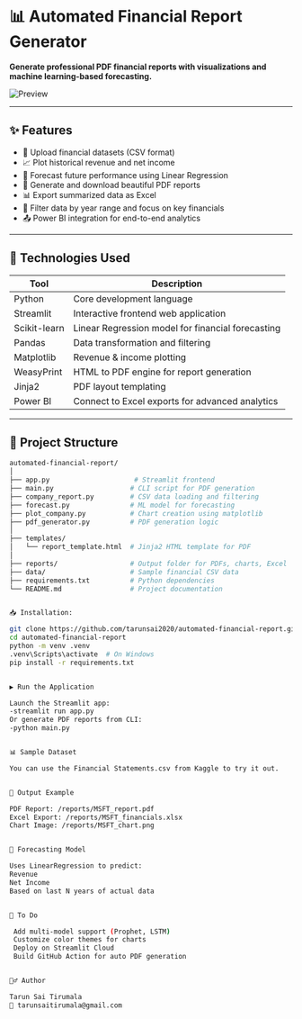 # 📊 Automated Financial Report Generator

**Generate professional PDF financial reports with visualizations and machine learning-based forecasting.**

![Preview](reports/sample_preview.png)

---

## ✨ Features

- 📁 Upload financial datasets (CSV format)
- 📈 Plot historical revenue and net income
- 🤖 Forecast future performance using Linear Regression
- 🧾 Generate and download beautiful PDF reports
- 📊 Export summarized data as Excel
- 🎯 Filter data by year range and focus on key financials
- 📤 Power BI integration for end-to-end analytics

---

## 🚀 Technologies Used

| Tool          | Description                                         |
|---------------|-----------------------------------------------------|
| Python        | Core development language                           |
| Streamlit     | Interactive frontend web application                |
| Scikit-learn  | Linear Regression model for financial forecasting   |
| Pandas        | Data transformation and filtering                   |
| Matplotlib    | Revenue & income plotting                           |
| WeasyPrint    | HTML to PDF engine for report generation            |
| Jinja2        | PDF layout templating                               |
| Power BI      | Connect to Excel exports for advanced analytics     |

---

## 📂 Project Structure

```bash
automated-financial-report/
│
├── app.py                     # Streamlit frontend
├── main.py                   # CLI script for PDF generation
├── company_report.py         # CSV data loading and filtering
├── forecast.py               # ML model for forecasting
├── plot_company.py           # Chart creation using matplotlib
├── pdf_generator.py          # PDF generation logic
│
├── templates/
│   └── report_template.html  # Jinja2 HTML template for PDF
│
├── reports/                  # Output folder for PDFs, charts, Excel
├── data/                     # Sample financial CSV data
├── requirements.txt          # Python dependencies
└── README.md                 # Project documentation


📥 Installation:

git clone https://github.com/tarunsai2020/automated-financial-report.git
cd automated-financial-report
python -m venv .venv
.venv\Scripts\activate  # On Windows
pip install -r requirements.txt


▶️ Run the Application

Launch the Streamlit app:
-streamlit run app.py
Or generate PDF reports from CLI:
-python main.py


📊 Sample Dataset

You can use the Financial Statements.csv from Kaggle to try it out.


📁 Output Example

PDF Report: /reports/MSFT_report.pdf
Excel Export: /reports/MSFT_financials.xlsx
Chart Image: /reports/MSFT_chart.png


🤖 Forecasting Model

Uses LinearRegression to predict:
Revenue
Net Income
Based on last N years of actual data


📌 To Do

 Add multi-model support (Prophet, LSTM)
 Customize color themes for charts
 Deploy on Streamlit Cloud
 Build GitHub Action for auto PDF generation


🙋‍♂️ Author

Tarun Sai Tirumala
📧 tarunsaitirumala@gmail.com


